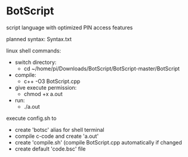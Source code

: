 
# BotScript
script language with optimized PIN access features

planned syntax: Syntax.txt

linux shell commands:
- switch directory:
  - cd ~/home/pi/Downloads/BotScript/BotScript-master/BotScript
- compile:
  - c++ -O3 BotScript.cpp
- give execute permission:
  - chmod +x a.out
- run:
  - ./a.out


execute config.sh to
- create 'botsc' alias for shell terminal
- compile c-code and create 'a.out'
- create 'compile.sh' (compile BotScript.cpp automatically if changed
- create default 'code.bsc' file
